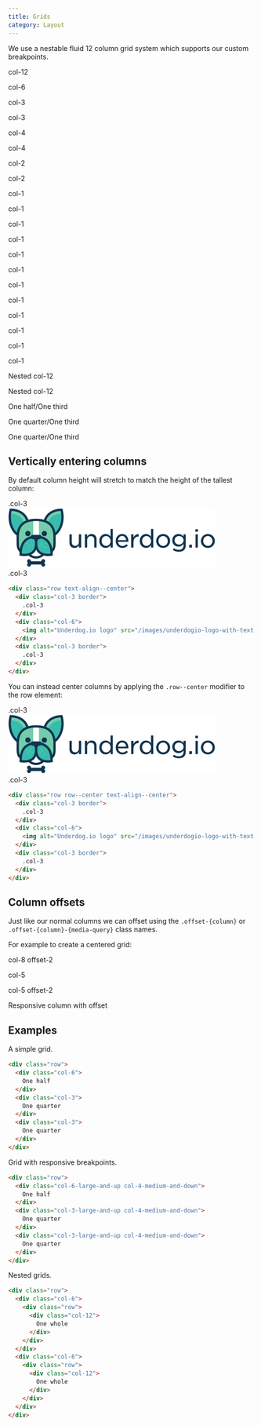 ```yaml
---
title: Grids
category: Layout
---
```


We use a nestable fluid 12 column grid system which supports our custom breakpoints.

<div class="row">
  <div class="col-12">
    <p class="greybox margin1--ends">col-12</p>
  </div>
</div>
<div class="row">
  <div class="col-6">
    <p class="greybox margin1--ends">col-6</p>
  </div>
  <div class="col-3">
    <p class="greybox margin1--ends">col-3</p>
  </div>
  <div class="col-3">
    <p class="greybox margin1--ends">col-3</p>
  </div>
</div>
<div class="row">
  <div class="col-4">
    <p class="greybox margin1--ends">col-4</p>
  </div>
  <div class="col-4">
    <p class="greybox margin1--ends">col-4</p>
  </div>
  <div class="col-2">
    <p class="greybox margin1--ends">col-2</p>
  </div>
  <div class="col-2">
    <p class="greybox margin1--ends">col-2</p>
  </div>
</div>
<div class="row">
  <div class="col-1">
    <p class="greybox margin1--ends">col-1</p>
  </div>
  <div class="col-1">
    <p class="greybox margin1--ends">col-1</p>
  </div>
  <div class="col-1">
    <p class="greybox margin1--ends">col-1</p>
  </div>
  <div class="col-1">
    <p class="greybox margin1--ends">col-1</p>
  </div>
  <div class="col-1">
    <p class="greybox margin1--ends">col-1</p>
  </div>
  <div class="col-1">
    <p class="greybox margin1--ends">col-1</p>
  </div>
  <div class="col-1">
    <p class="greybox margin1--ends">col-1</p>
  </div>
  <div class="col-1">
    <p class="greybox margin1--ends">col-1</p>
  </div>
  <div class="col-1">
    <p class="greybox margin1--ends">col-1</p>
  </div>
  <div class="col-1">
    <p class="greybox margin1--ends">col-1</p>
  </div>
  <div class="col-1">
    <p class="greybox margin1--ends">col-1</p>
  </div>
  <div class="col-1">
    <p class="greybox margin1--ends">col-1</p>
  </div>
</div>
<div class="row">
  <div class="col-6">
    <div class="row">
      <div class="col-12">
        <p class="greybox margin1--ends">Nested col-12</p>
      </div>
    </div>
  </div>
  <div class="col-6">
    <div class="row">
      <div class="col-12">
        <p class="greybox margin1--ends">Nested col-12</p>
      </div>
    </div>
  </div>
</div>
<div class="row">
  <div class="col-6-large-and-up col-4-medium-and-down">
    <p class="greybox margin1--ends">One half/One third</p>
  </div>
  <div class="col-3-large-and-up col-4-medium-and-down">
    <p class="greybox margin1--ends">One quarter/One third</p>
  </div>
  <div class="col-3-large-and-up col-4-medium-and-down">
    <p class="greybox margin1--ends">One quarter/One third</p>
  </div>
</div>

## Vertically entering columns

By default column height will stretch to match the height of the tallest column:

<div class="row text-align--center">
  <div class="col-3 border">
    .col-3
  </div>
  <div class="col-6">
    <img alt="Underdog.io logo" src="/images/underdogio-logo-with-text.svg" />
  </div>
  <div class="col-3 border">
    .col-3
  </div>
</div>

```html
<div class="row text-align--center">
  <div class="col-3 border">
    .col-3
  </div>
  <div class="col-6">
    <img alt="Underdog.io logo" src="/images/underdogio-logo-with-text.svg" />
  </div>
  <div class="col-3 border">
    .col-3
  </div>
</div>
```

You can instead center columns by applying the `.row--center` modifier to the row element:

<div class="row row--center text-align--center">
  <div class="col-3 border">
    .col-3
  </div>
  <div class="col-6">
    <img alt="Underdog.io logo" src="/images/underdogio-logo-with-text.svg" />
  </div>
  <div class="col-3 border">
    .col-3
  </div>
</div>

```html
<div class="row row--center text-align--center">
  <div class="col-3 border">
    .col-3
  </div>
  <div class="col-6">
    <img alt="Underdog.io logo" src="/images/underdogio-logo-with-text.svg" />
  </div>
  <div class="col-3 border">
    .col-3
  </div>
</div>
```

## Column offsets

Just like our normal columns we can offset using the <code>.offset-{column}</code> or <code>.offset-{column}-{media-query}</code> class names.

For example to create a centered grid:

<div class="row">
  <div class="col-8 offset-2">
    <p class="greybox margin1--ends">col-8 offset-2</p>
  </div>
</div>
<div class="row">
  <div class="col-5">
    <p class="greybox margin1--ends">col-5</p>
  </div>
  <div class="col-5 offset-2">
    <p class="greybox margin1--ends">col-5 offset-2</p>
  </div>
</div>
<div class="row">
  <div class="col-6-medium-and-up offset-3-medium-and-up col-12-small">
    <p class="greybox margin1--ends">Responsive column with offset</p>
  </div>
</div>

## Examples

A simple grid.

```html
<div class="row">
  <div class="col-6">
    One half
  </div>
  <div class="col-3">
    One quarter
  </div>
  <div class="col-3">
    One quarter
  </div>
</div>
```

Grid with responsive breakpoints.

```html
<div class="row">
  <div class="col-6-large-and-up col-4-medium-and-down">
    One half
  </div>
  <div class="col-3-large-and-up col-4-medium-and-down">
    One quarter
  </div>
  <div class="col-3-large-and-up col-4-medium-and-down">
    One quarter
  </div>
</div>
```

Nested grids.

```html
<div class="row">
  <div class="col-6">
    <div class="row">
      <div class="col-12">
        One whole
      </div>
    </div>
  </div>
  <div class="col-6">
    <div class="row">
      <div class="col-12">
        One whole
      </div>
    </div>
  </div>
</div>
```
